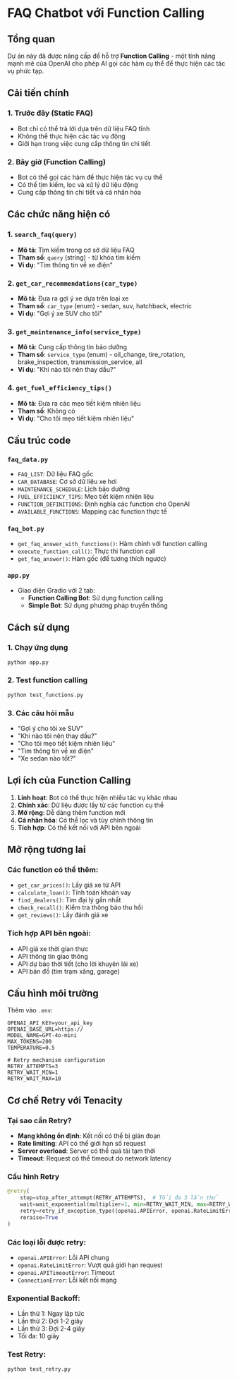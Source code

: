 # FAQ Chatbot với Function Calling

## Tổng quan

Dự án này đã được nâng cấp để hỗ trợ **Function Calling** - một tính năng mạnh mẽ của OpenAI cho phép AI gọi các hàm cụ thể để thực hiện các tác vụ phức tạp.

## Cải tiến chính

### 1. Trước đây (Static FAQ)
- Bot chỉ có thể trả lời dựa trên dữ liệu FAQ tĩnh
- Không thể thực hiện các tác vụ động
- Giới hạn trong việc cung cấp thông tin chi tiết

### 2. Bây giờ (Function Calling)
- Bot có thể gọi các hàm để thực hiện tác vụ cụ thể
- Có thể tìm kiếm, lọc và xử lý dữ liệu động
- Cung cấp thông tin chi tiết và cá nhân hóa

## Các chức năng hiện có

### 1. `search_faq(query)`
- **Mô tả**: Tìm kiếm trong cơ sở dữ liệu FAQ
- **Tham số**: `query` (string) - từ khóa tìm kiếm
- **Ví dụ**: "Tìm thông tin về xe điện"

### 2. `get_car_recommendations(car_type)`
- **Mô tả**: Đưa ra gợi ý xe dựa trên loại xe
- **Tham số**: `car_type` (enum) - sedan, suv, hatchback, electric
- **Ví dụ**: "Gợi ý xe SUV cho tôi"

### 3. `get_maintenance_info(service_type)`
- **Mô tả**: Cung cấp thông tin bảo dưỡng
- **Tham số**: `service_type` (enum) - oil_change, tire_rotation, brake_inspection, transmission_service, all
- **Ví dụ**: "Khi nào tôi nên thay dầu?"

### 4. `get_fuel_efficiency_tips()`
- **Mô tả**: Đưa ra các mẹo tiết kiệm nhiên liệu
- **Tham số**: Không có
- **Ví dụ**: "Cho tôi mẹo tiết kiệm nhiên liệu"

## Cấu trúc code

### `faq_data.py`
- `FAQ_LIST`: Dữ liệu FAQ gốc
- `CAR_DATABASE`: Cơ sở dữ liệu xe hơi
- `MAINTENANCE_SCHEDULE`: Lịch bảo dưỡng
- `FUEL_EFFICIENCY_TIPS`: Mẹo tiết kiệm nhiên liệu
- `FUNCTION_DEFINITIONS`: Định nghĩa các function cho OpenAI
- `AVAILABLE_FUNCTIONS`: Mapping các function thực tế

### `faq_bot.py`
- `get_faq_answer_with_functions()`: Hàm chính với function calling
- `execute_function_call()`: Thực thi function call
- `get_faq_answer()`: Hàm gốc (để tương thích ngược)

### `app.py`
- Giao diện Gradio với 2 tab:
  - **Function Calling Bot**: Sử dụng function calling
  - **Simple Bot**: Sử dụng phương pháp truyền thống

## Cách sử dụng

### 1. Chạy ứng dụng
```bash
python app.py
```

### 2. Test function calling
```bash
python test_functions.py
```

### 3. Các câu hỏi mẫu
- "Gợi ý cho tôi xe SUV"
- "Khi nào tôi nên thay dầu?"
- "Cho tôi mẹo tiết kiệm nhiên liệu"
- "Tìm thông tin về xe điện"
- "Xe sedan nào tốt?"

## Lợi ích của Function Calling

1. **Linh hoạt**: Bot có thể thực hiện nhiều tác vụ khác nhau
2. **Chính xác**: Dữ liệu được lấy từ các function cụ thể
3. **Mở rộng**: Dễ dàng thêm function mới
4. **Cá nhân hóa**: Có thể lọc và tùy chỉnh thông tin
5. **Tích hợp**: Có thể kết nối với API bên ngoài

## Mở rộng tương lai

### Các function có thể thêm:
- `get_car_prices()`: Lấy giá xe từ API
- `calculate_loan()`: Tính toán khoản vay
- `find_dealers()`: Tìm đại lý gần nhất
- `check_recall()`: Kiểm tra thông báo thu hồi
- `get_reviews()`: Lấy đánh giá xe

### Tích hợp API bên ngoài:
- API giá xe thời gian thực
- API thông tin giao thông
- API dự báo thời tiết (cho lời khuyên lái xe)
- API bản đồ (tìm trạm xăng, garage)

## Cấu hình môi trường

Thêm vào `.env`:
```
OPENAI_API_KEY=your_api_key
OPENAI_BASE_URL=https://
MODEL_NAME=GPT-4o-mini
MAX_TOKENS=200
TEMPERATURE=0.5

# Retry mechanism configuration
RETRY_ATTEMPTS=3
RETRY_WAIT_MIN=1
RETRY_WAIT_MAX=10
```

## Cơ chế Retry với Tenacity

### Tại sao cần Retry?
- **Mạng không ổn định**: Kết nối có thể bị gián đoạn
- **Rate limiting**: API có thể giới hạn số request
- **Server overload**: Server có thể quá tải tạm thời
- **Timeout**: Request có thể timeout do network latency

### Cấu hình Retry
```python
@retry(
    stop=stop_after_attempt(RETRY_ATTEMPTS),  # Tối đa 3 lần thử
    wait=wait_exponential(multiplier=1, min=RETRY_WAIT_MIN, max=RETRY_WAIT_MAX),  # Exponential backoff
    retry=retry_if_exception_type((openai.APIError, openai.RateLimitError, openai.APITimeoutError, ConnectionError)),
    reraise=True
)
```

### Các loại lỗi được retry:
- `openai.APIError`: Lỗi API chung
- `openai.RateLimitError`: Vượt quá giới hạn request
- `openai.APITimeoutError`: Timeout
- `ConnectionError`: Lỗi kết nối mạng

### Exponential Backoff:
- Lần thử 1: Ngay lập tức
- Lần thử 2: Đợi 1-2 giây
- Lần thử 3: Đợi 2-4 giây
- Tối đa: 10 giây

### Test Retry:
```bash
python test_retry.py
```
